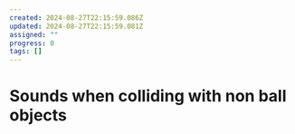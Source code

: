 ```yaml
---
created: 2024-08-27T22:15:59.086Z
updated: 2024-08-27T22:15:59.081Z
assigned: ""
progress: 0
tags: []
---
```


# Sounds when colliding with non ball objects
